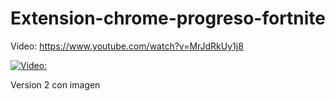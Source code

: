 # Extension-chrome-progreso-fortnite



Video:
https://www.youtube.com/watch?v=MrJdRkUy1j8

[![Video: ](https://img.youtube.com/vi/MrJdRkUy1j8/0.jpg)](https://www.youtube.com/watch?v=MrJdRkUy1j8)



Version 2 con imagen
<a href="https://github.com/jose89fcb/Extension-chrome-progreso-fortnite/tree/main/V.2">
